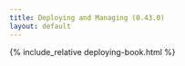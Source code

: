 ```yaml
---
title: Deploying and Managing (0.43.0)
layout: default
---
```


{% include_relative deploying-book.html %}
